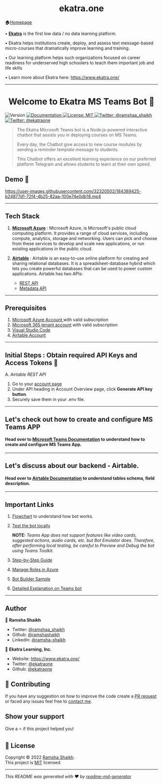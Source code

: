 <h1 align="center">ekatra.one</h1>

🏠[Homepage](https://github.com/vruksheco/ekatraone)


• [**Ekatra**](https://www.ekatra.one/) is the first low data / no data learning platform. 

• Ekatra helps institutions create, deploy, and assess text message-based micro-courses that dramatically improve learning and training. 

• Our learning platform helps such organizations focused on career readiness for underserved high schoolers to teach them important job and life skills

• Learn more about Ekatra here: https://www.ekatra.one/  

---

<h1 align="center">Welcome to Ekatra MS Teams Bot 👋</h1>
<p>
  <img alt="Version" src="https://img.shields.io/badge/version-1.0.0-blue.svg?cacheSeconds=2592000" />
  <a href="https://github.com/ekatraone/Ekatra-MS-Teams-ChatBot" target="_blank">
    <img alt="Documentation" src="https://img.shields.io/badge/documentation-yes-brightgreen.svg" />
  </a>
  <a href="https://github.com/ekatraone/Ekatra-MS-Teams-ChatBot/blob/main/LICENSE" target="_blank">
    <img alt="License: MIT" src="https://img.shields.io/badge/License-MIT-yellow.svg" />
  </a>
  <a href="https://twitter.com/ramshaa_shaikh" target="_blank">
    <img alt="Twitter: @ramshaa_shaikh" src="https://img.shields.io/twitter/follow/ramshaa_shaikh.svg?style=social" />
  </a>
    <a href="https://twitter.com/ekatraone" target="_blank">
    <img alt="Twitter: @ekatraone" src="https://img.shields.io/twitter/follow/ekatraone.svg?style=social" />
  </a>
</p>

> The Ekatra Microsoft Teams bot is a Node.js-powered interactive chatbot that assists you in deploying courses on MS Teams.
>
> Every day, the Chatbot give access to new course modules by sending a reminder template message to students.
>
> This Chatbot offers an excellent learning experience on our preferred platform Telegram and allows students to learn at their own speed.

## Demo 🎥


https://user-images.githubusercontent.com/32320502/184389425-b24877d1-72f4-4b25-82aa-100e74e0db18.mp4



----

## Tech Stack

1. [**Microsoft Azure**](https://azure.microsoft.com/en-us/get-started/azure-portal/) : Microsoft Azure,  is Microsoft's public cloud computing platform. It provides a range of cloud services, including compute, analytics, storage and networking. Users can pick and choose from these services to develop and scale new applications, or run existing applications in the public cloud.

2. [**Airtable**](https://support.airtable.com/hc/en-us) :  Airtable is an easy-to-use online platform for creating and sharing relational databases.
It is a spreadsheet-database hybrid which lets you create powerful databases that can be used to power custom applications.
Airtable has two APIs:
    * [REST API](https://support.airtable.com/hc/en-us/sections/360009623014-API)
    * [Metadata API](https://airtable.com/api/meta)
    
----
## Prerequisites
1. [Microsoft Azure Account ](https://azure.microsoft.com/en-us/get-started/azure-portal/) with valid subscription
2. [Microsoft 365 tenant account](https://developer.microsoft.com/en-us/microsoft-365/dev-program) with valid subscription
3. [Visual Studio Code](https://code.visualstudio.com/)
3. [Airtable Account](https://airtable.com/signup)

---
## Initial Steps : Obtain required API Keys and Access Tokens  🔑

A. *Airtable REST API* 

1. Go to your [account page](https://airtable.com/account)
2. Under API heading in Account Overview page, click **Generate API key button**.
3. Securely save them in your .env file.
---
## Let's check out how to create and configure MS Teams APP
#### Head over to [Microsoft Teams Documentation](./docs/MS%20Teams.md) to understand how to create and configure MS Teams App.

---
## Let's discuss about our backend - Airtable.
#### Head over to [Airtable Documentation](./docs/Airtable.md) to understand tables schema, field description.
---
## Important Links

1. [Flowchart](./docs/Output/Flow.jpg) to understand how bot works.
2. [Test the bot locally](https://docs.microsoft.com/en-us/azure/bot-service/bot-service-debug-emulator?view=azure-bot-service-4.0&tabs=javascript)

    **NOTE:** *Teams App does not support features like video cards, suggested actions, audio cards, etc. but Bot Emulator does. Therefore, after performing local testing, be careful to Preview and Debug the bot using Teams Toolkit.*

2. [Step-by-Step Guide](https://docs.microsoft.com/en-us/microsoftteams/platform/sbs-gs-javascript?tabs=vscode%2Cvsc%2Cviscode)

3. [Manage Roles in Azure](https://docs.microsoft.com/en-us/azure/role-based-access-control/role-assignments-portal?tabs=current)

4. [Bot Builder Sample](https://github.com/microsoft/BotBuilder-Samples)

5. [Detailed Explanation on Teams bot](https://docs.microsoft.com/en-us/microsoftteams/platform/bots/what-are-bots)
---
## Author

👤 **Ramsha Shaikh**

* Twitter: [@ramshaa_shaikh](https://twitter.com/ramshaa_shaikh)
* Github: [@ramshashaikh](https://github.com/ramshashaikh)
* LinkedIn: [@ramsha-shaikh](https://www.linkedin.com/in/ramsha-shaikh/)

🏢 **Ekatra Learning, Inc.**
* Website: https://www.ekatra.one/
* Twitter: [@ekatraone](https://twitter.com/ekatraone)
* Github: [@ekatraone](https://github.com/ekatraone)

## 🤝 Contributing

If you have any suggestion on how to improve the code create a [PR request](https://github.com/ekatraone/Ekatra-MS-Teams-ChatBot/pulls) or faced any issues feel free to [contact me](https://github.com/ekatraone/Ekatra-MS-Teams-ChatBot/issues).

## Show your support

Give a ⭐️ if this project helped you!

## 📝 License

Copyright © 2022 [Ramsha Shaikh](https://github.com/ramshashaikh).<br />
This project is [MIT](https://github.com/ekatraone/Ekatra-MS-Teams-ChatBot/blob/main/LICENSE) licensed.

***
_This README was generated with ❤️ by [readme-md-generator](https://github.com/kefranabg/readme-md-generator)_
